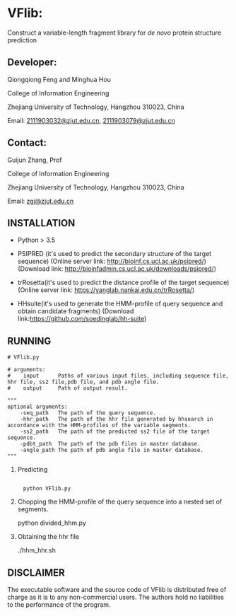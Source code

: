 # VFlib:

Construct a variable-length fragment library for *de novo* protein structure prediction

## Developer:

Qiongqiong Feng and Minghua Hou

College of Information Engineering

Zhejiang University of Technology, Hangzhou 310023, China

Email: [2111903032@zjut.edu.cn](mailto:zhongze0820@163.com), [2111903079@zjut.edu.cn](mailto:chunxiangpeng@zjut.edu.cn)

## Contact:

Guijun Zhang, Prof

College of Information Engineering

Zhejiang University of Technology, Hangzhou 310023, China

Email: [zgj@zjut.edu.cn](mailto:zgj@zjut.edu.cn)

## INSTALLATION

- Python > 3.5

- PSIPRED (it's used to predict the secondary structure of the target sequence) (Online server link: http://bioinf.cs.ucl.ac.uk/psipred/) (Download link: http://bioinfadmin.cs.ucl.ac.uk/downloads/psipred/)

- trRosetta(it's used to predict the distance profile of the target sequence) (Online server link: https://yanglab.nankai.edu.cn/trRosetta/)

- HHsuite(it's used to generate the HMM-profile of query sequence and obtain candidate fragments) (Download link:https://github.com/soedinglab/hh-suite)

  

## RUNNING

```
# VFlib.py

# arguments:
#    input		Paths of various input files, including sequence file, hhr file, ss2 file,pdb file, and pdb angle file.
#    output		Path of output result.

"""
optional arguments:
	-seq_path	The path of the query sequence.
	-hhr_path	The path of the hhr file generated by hhsearch in accordance with the HMM-profiles of the variable segments.
	-ss2_path	The path of the predicted ss2 file of the target sequence.
	-pdbt_path	The path of the pdb files in master database.
	-angle_path The path of pdb angle file in master database. 
"""
```

1. Predicting

```

     python VFlib.py

```

2. Chopping the HMM-profile of the query sequence  into a nested set of segments.

   python divided_hhm.py

3. Obtaining the hhr file

   ./hhm_hhr.sh

## DISCLAIMER

The executable software and the source code of VFlib is distributed free of charge as it is to any non-commercial users. The authors hold no liabilities to the performance of the program.